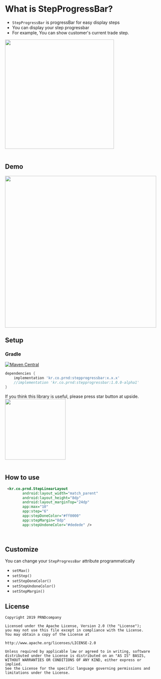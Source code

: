  
# What is StepProgressBar?
- `StepProgressBar` is progressBar for easy display steps
- You can display your step progressbar
- For example, You can show customer's current trade step.
<img src="https://github.com/PRNDcompany/StepProgressBar/blob/master/arts/heydealer_example.png" width="360">
<br/><br/>



## Demo
<img src="https://github.com/PRNDcompany/StepProgressBar/blob/master/arts/screenshot_1.png" width="500">
           
## Setup


### Gradle
[![Maven Central](https://img.shields.io/maven-central/v/kr.co.prnd/stepprogressbar.svg?label=Maven%20Central)](https://search.maven.org/search?q=g:%22kr.co.prnd%22%20AND%20a:%stepprogressbar%22)
```gradle
dependencies {
    implementation 'kr.co.prnd:stepprogressbar:x.x.x'
    //implementation 'kr.co.prnd:stepprogressbar:1.0.0-alpha1'    
}

```

If you think this library is useful, please press star button at upside. 
<br/>
<img src="https://phaser.io/content/news/2015/09/10000-stars.png" width="200">
<br/><br/>



## How to use
```xml
 <kr.co.prnd.StepLinearLayout
        android:layout_width="match_parent"
        android:layout_height="8dp"
        android:layout_marginTop="24dp"
        app:max="10"
        app:step="6"
        app:stepDoneColor="#ff0000"
        app:stepMargin="8dp"
        app:stepUndoneColor="#dedede" />
```
<br/>


## Customize
You can change your `StepProgressBar` attribute programmatically
- `setMax()`
- `setStep()`
- `setStepDoneColor()`
- `setStepUndoneColor()`
- `setStepMargin()`


## License 
 ```code
Copyright 2019 PRNDcompany

Licensed under the Apache License, Version 2.0 (the "License");
you may not use this file except in compliance with the License.
You may obtain a copy of the License at

http://www.apache.org/licenses/LICENSE-2.0

Unless required by applicable law or agreed to in writing, software
distributed under the License is distributed on an "AS IS" BASIS,
WITHOUT WARRANTIES OR CONDITIONS OF ANY KIND, either express or implied.
See the License for the specific language governing permissions and
limitations under the License.
```
